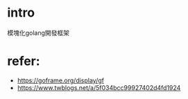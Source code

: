# intro

模塊化golang開發框架


# refer:
- https://goframe.org/display/gf
- https://www.twblogs.net/a/5f034bcc99927402d4fd1924